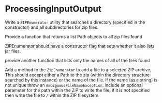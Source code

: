 # ProcessingInputOutput

Write a `ZIPEnumerator` utility that searches a directory (specified in the constructor) and all subdirectories for zip files.

Provide a function that returns a list Path objects to all zip files found

ZIPEnumerator should have a constructor flag that sets whether it also lists jar files.

provide another function that lists only the names of all of the files found

Add a method to the `ZipEnumerator` to add a file to a selected ZIP archive. This should accept either a Path to the zip (within the directory structure searched by this instance) or the name of the file. If the name (as a string) is not unique throw an `AmbiguousFileNameException`. Include an optional parameter for the path within the ZIP to write the file; if it is not specified then write the file to `/` within the ZIP filesystem.

